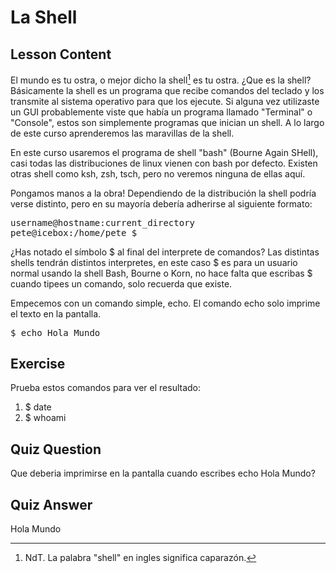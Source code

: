 # La Shell

## Lesson Content 

El mundo es tu ostra, o mejor dicho la shell[^1] es tu ostra. ¿Que es la shell? Básicamente la shell es un programa que recibe comandos del teclado y los transmite al sistema operativo para que los ejecute. Si alguna vez utilizaste un GUI probablemente viste que había un programa llamado "Terminal" o "Console", estos son simplemente programas que inician un shell. A lo largo de este curso aprenderemos las maravillas de la shell.

En este curso usaremos el programa de shell "bash" (Bourne Again SHell), casi todas las distribuciones de linux vienen con bash por defecto. Existen otras shell como ksh, zsh, tsch, pero no veremos ninguna de ellas aquí.

Pongamos manos a la obra! Dependiendo de la distribución la shell podría verse distinto, pero en su mayoría debería adherirse al siguiente formato:
<pre>username@hostname:current_directory
pete@icebox:/home/pete $</pre>

¿Has notado el símbolo $ al final del interprete de comandos? Las distintas shells tendrán distintos interpretes, en este caso $ es para un usuario normal usando la shell Bash, Bourne o Korn, no hace falta que escribas $ cuando tipees un comando, solo recuerda que existe.

Empecemos con un comando simple, echo. El comando echo solo imprime el texto en la pantalla.

<pre>$ echo Hola Mundo</pre>

[^1]: NdT. La palabra "shell" en ingles significa caparazón.

## Exercise 

Prueba estos comandos para ver el resultado:

<ol>
<li>$ date</li>
<li>$ whoami</li>
</ol>

## Quiz Question

Que deberia imprimirse en la pantalla cuando escribes echo Hola Mundo?

## Quiz Answer

Hola Mundo


